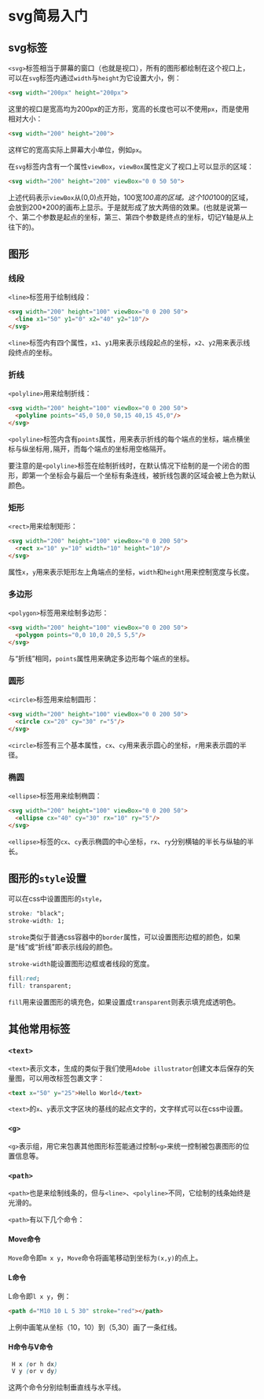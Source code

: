 # svg简易入门

## svg标签

`<svg>`标签相当于屏幕的窗口（也就是视口），所有的图形都绘制在这个视口上，可以在`svg`标签内通过`width`与`height`为它设置大小，例：

```html
<svg width="200px" height="200px">
```

这里的视口是宽高均为200px的正方形，宽高的长度也可以不使用`px`，而是使用相对大小：

```html
<svg width="200" height="200">
```

这样它的宽高实际上屏幕大小单位，例如`px`。

在`svg`标签内含有一个属性`viewBox`，`viewBox`属性定义了视口上可以显示的区域：

```html
<svg width="200" height="200" viewBox="0 0 50 50">
```

上述代码表示`viewBox`从(0,0)点开始，100宽*100高的区域。这个100*100的区域，会放到200*200的画布上显示。于是就形成了放大两倍的效果。(也就是说第一个、第二个参数是起点的坐标，第三、第四个参数是终点的坐标，切记Y轴是从上往下的)。

## 图形

### 线段

`<line>`标签用于绘制线段：

```html
<svg width="200" height="100" viewBox="0 0 200 50">
  <line x1="50" y1="0" x2="40" y2="10"/>
</svg>
```

`<line>`标签内有四个属性，`x1`、`y1`用来表示线段起点的坐标，`x2`、`y2`用来表示线段终点的坐标。

### 折线

`<polyline>`用来绘制折线：

```html
<svg width="200" height="100" viewBox="0 0 200 50">
  <polyline points="45,0 50,0 50,15 40,15 45,0"/>
</svg>
```

`<polyline>`标签内含有`points`属性，用来表示折线的每个端点的坐标，端点横坐标与纵坐标用`,`隔开，而每个端点的坐标用空格隔开。

要注意的是`<polyline>`标签在绘制折线时，在默认情况下绘制的是一个闭合的图形，即第一个坐标会与最后一个坐标有条连线，被折线包裹的区域会被上色为默认颜色。

### 矩形

`<rect>`用来绘制矩形：

```html
<svg width="200" height="100" viewBox="0 0 200 50">
  <rect x="10" y="10" width="10" height="10"/>
</svg>
```

属性`x`，`y`用来表示矩形左上角端点的坐标，`width`和`height`用来控制宽度与长度。

### 多边形

`<polygon>`标签用来绘制多边形：

```html
<svg width="200" height="100" viewBox="0 0 200 50">
  <polygon points="0,0 10,0 20,5 5,5"/>
</svg>
```

与“折线”相同，`points`属性用来确定多边形每个端点的坐标。

### 圆形

`<circle>`标签用来绘制圆形：

```html
<svg width="200" height="100" viewBox="0 0 200 50">
  <circle cx="20" cy="30" r="5"/>
</svg>
```

`<circle>`标签有三个基本属性，`cx`、`cy`用来表示圆心的坐标，`r`用来表示圆的半径。

### 椭圆

`<ellipse>`标签用来绘制椭圆：

```html
<svg width="200" height="100" viewBox="0 0 200 50">
  <ellipse cx="40" cy="30" rx="10" ry="5"/>
</svg>
```

`<ellipse>`标签的`cx`、`cy`表示椭圆的中心坐标，`rx`、`ry`分别横轴的半长与纵轴的半长。

## 图形的`style`设置

可以在css中设置图形的`style`，

```css
stroke: "black";
stroke-width: 1;
```

`stroke`类似于普通css容器中的`border`属性，可以设置图形边框的颜色，如果是“线”或“折线”即表示线段的颜色。

`stroke-width`能设置图形边框或者线段的宽度。

```css
fill:red;
fill: transparent;
```

`fill`用来设置图形的填充色，如果设置成`transparent`则表示填充成透明色。

## 其他常用标签

### `<text>`

`<text>`表示文本，生成的类似于我们使用`Adobe illustrator`创建文本后保存的矢量图，可以用改标签包裹文字：

```html
<text x="50" y="25">Hello World</text>
```

`<text>`的`x`、`y`表示文字区块的基线的起点文字的，文字样式可以在css中设置。

### `<g>`

`<g>`表示组，用它来包裹其他图形标签能通过控制`<g>`来统一控制被包裹图形的位置信息等。

### `<path>`

`<path>`也是来绘制线条的，但与`<line>`、`<polyline>`不同，它绘制的线条始终是光滑的。

`<path>`有以下几个命令：

#### Move命令

`Move`命令即`m x y`，`Move`命令将画笔移动到坐标为`(x,y)`的点上。

#### L命令

L命令即`l x y`，例：

```html
<path d="M10 10 L 5 30" stroke="red"></path>
```

上例中画笔从坐标（10，10）到（5,30）画了一条红线。

#### H命令与V命令

```css
 H x (or h dx)
 V y (or v dy)
 ```

这两个命令分别绘制垂直线与水平线。